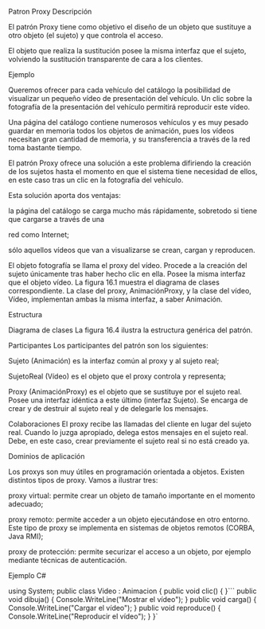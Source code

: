 Patron Proxy
Descripción

El patrón Proxy tiene como objetivo el diseño de un objeto que sustituye a otro objeto (el sujeto) y que controla el acceso.

El objeto que realiza la sustitución posee la misma interfaz que el sujeto, volviendo la sustitución transparente de cara a los clientes.

Ejemplo

Queremos ofrecer para cada vehículo del catálogo la posibilidad de visualizar un pequeño vídeo de presentación del vehículo. Un clic sobre la fotografía de la presentación del vehículo permitirá reproducir este vídeo.

Una página del catálogo contiene numerosos vehículos y es muy pesado guardar en memoria todos los objetos de animación, pues los vídeos necesitan gran cantidad de memoria, y su transferencia a través de la red toma bastante tiempo.

El patrón Proxy ofrece una solución a este problema difiriendo la creación de los sujetos hasta el momento en que el sistema tiene necesidad de ellos, en este caso tras un clic en la fotografía del vehículo.

Esta solución aporta dos ventajas:

la página del catálogo se carga mucho más rápidamente, sobretodo si tiene que cargarse a través de una

red como Internet;

sólo aquellos vídeos que van a visualizarse se crean, cargan y reproducen.

El objeto fotografía se llama el proxy del vídeo. Procede a la creación del sujeto únicamente tras haber hecho clic en ella. Posee la misma interfaz que el objeto vídeo. La figura 16.1 muestra el diagrama de clases correspondiente. La clase del proxy, AnimaciónProxy, y la clase del vídeo, Vídeo, implementan ambas la misma interfaz, a saber Animación.

Estructura

Diagrama de clases
La figura 16.4 ilustra la estructura genérica del patrón.

Participantes
Los participantes del patrón son los siguientes:

Sujeto (Animación) es la interfaz común al proxy y al sujeto real;

SujetoReal (Vídeo) es el objeto que el proxy controla y representa;

Proxy (AnimaciónProxy) es el objeto que se sustituye por el sujeto real. Posee una interfaz idéntica a este último (interfaz Sujeto). Se encarga de crear y de destruir al sujeto real y de delegarle los mensajes.

Colaboraciones
El proxy recibe las llamadas del cliente en lugar del sujeto real. Cuando lo juzga apropiado, delega estos mensajes en el sujeto real. Debe, en este caso, crear previamente el sujeto real si no está creado ya.

Dominios de aplicación

Los proxys son muy útiles en programación orientada a objetos. Existen distintos tipos de proxy. Vamos a ilustrar tres:

proxy virtual: permite crear un objeto de tamaño importante en el momento adecuado;

proxy remoto: permite acceder a un objeto ejecutándose en otro entorno. Este tipo de proxy se implementa en sistemas de objetos remotos (CORBA, Java RMI);

proxy de protección: permite securizar el acceso a un objeto, por ejemplo mediante técnicas de autenticación.

Ejemplo C#

using System; public class Video : Animacion { public void clic() { }``` public void dibuja() { Console.WriteLine("Mostrar el vídeo"); } public void carga() { Console.WriteLine("Cargar el vídeo"); } public void reproduce() { Console.WriteLine("Reproducir el vídeo"); } }`
